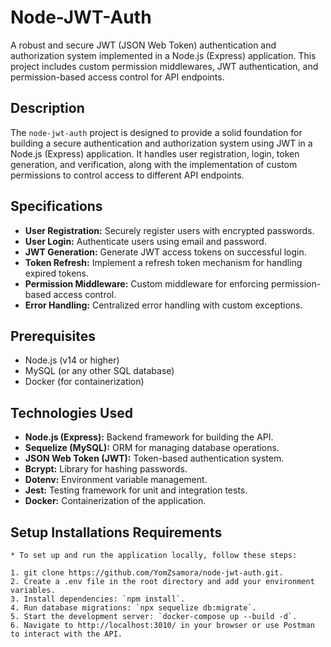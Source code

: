 # Node-JWT-Auth

A robust and secure JWT (JSON Web Token) authentication and authorization system implemented in a Node.js (Express) application. This project includes custom permission middlewares, JWT authentication, and permission-based access control for API endpoints.

## Description

The `node-jwt-auth` project is designed to provide a solid foundation for building a secure authentication and authorization system using JWT in a Node.js (Express) application. It handles user registration, login, token generation, and verification, along with the implementation of custom permissions to control access to different API endpoints.

## Specifications

- **User Registration:** Securely register users with encrypted passwords.
- **User Login:** Authenticate users using email and password.
- **JWT Generation:** Generate JWT access tokens on successful login.
- **Token Refresh:** Implement a refresh token mechanism for handling expired tokens.
- **Permission Middleware:** Custom middleware for enforcing permission-based access control.
- **Error Handling:** Centralized error handling with custom exceptions.

## Prerequisites

- Node.js (v14 or higher)
- MySQL (or any other SQL database)
- Docker (for containerization)

## Technologies Used 

- **Node.js (Express):** Backend framework for building the API.
- **Sequelize (MySQL):** ORM for managing database operations.
- **JSON Web Token (JWT):** Token-based authentication system.
- **Bcrypt:** Library for hashing passwords.
- **Dotenv:** Environment variable management.
- **Jest:** Testing framework for unit and integration tests.
- **Docker:** Containerization of the application.

## Setup Installations Requirements

    * To set up and run the application locally, follow these steps:

    1. git clone https://github.com/YomZsamora/node-jwt-auth.git.
    2. Create a .env file in the root directory and add your environment variables.
    3. Install dependencies: `npm install`.
    4. Run database migrations: `npx sequelize db:migrate`.
    5. Start the development server: `docker-compose up --build -d`.
    6. Navigate to http://localhost:3010/ in your browser or use Postman to interact with the API.
